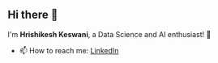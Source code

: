 ## Hi there 👋

I'm **Hrishikesh Keswani**, a Data Science and AI enthusiast! 🌟

- 📫 How to reach me: [LinkedIn](https://linkedin.com/in/hrishikeshkeswani)

